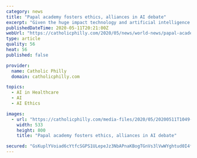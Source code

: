 ```yaml
---
category: news
title: "Papal academy fosters ethics, alliances in AI debate"
excerpt: "Given the huge impact technology and artificial intelligence will have on humanity and the environment, the Pontifical Academy for Life is encouraging more ethical and moral reflection in the multidisciplinary field."
publishedDateTime: 2020-05-11T20:21:00Z
webUrl: "https://catholicphilly.com/2020/05/news/world-news/papal-academy-fosters-ethics-alliances-in-ai-debate/"
type: article
quality: 56
heat: 56
published: false

provider:
  name: Catholic Philly
  domain: catholicphilly.com

topics:
  - AI in Healthcare
  - AI
  - AI Ethics

images:
  - url: "https://catholicphilly.com/media-files/2020/05/20200511T1049-681-CNS-VATICAN-AI-NATURE_800.jpg"
    width: 533
    height: 800
    title: "Papal academy fosters ethics, alliances in AI debate"

secured: "GsKuplYVoiad6cYtfcSGPS1ULepeJz3NbAPnaKBogTGnVs3lVwWYghtud0I4fJMEo9SbJPGxECvDP2sgruIPXfnzcMDG/d+iGAiQyGeCpkIg9ftsWNLyqDfzF6F7tG1xutM9h2TNhrgciZ8NjGugKnqaOm0IEWO0lVGfTUsuRnWYBoEXUhro/KzVEvJALD5yl88pihl9VjSDuO/vuZYar9MqvPfxTE+ykVw8BwzVyxFzn5tgKGtYfLx5SfgGT6e4t49vs3UIlUAoliLv15QFSFvcpF8VY+lHq7HDgsyZkURc4Wn71xGIhAzBEwiw4wH7ArWi3Yry71QkW7bZew0Gx7tdgHvoPOCyQhbXodItmal8AE7UQTWHOze3JJPtIkiLfGbIn6cL0MAQ/M+NpZTTl2bByGVVTkXHOFGnRNxeFw3UUovuJT8aUn732cbiDJ5GgEtoIr4Ip52+G4W0PUZHpj6Ymg9CU3jUc21+5Gkwi5o=;V17gi1yK+HKI0MoR3pxHvw=="
---
```


